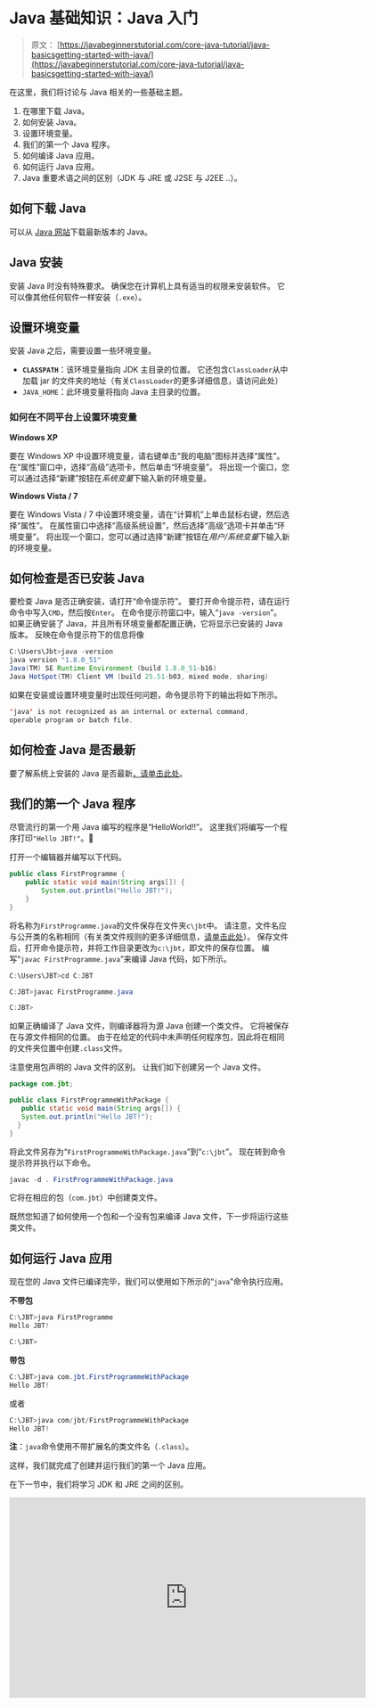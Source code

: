 # Java 基础知识：Java 入门

> 原文： [https://javabeginnerstutorial.com/core-java-tutorial/java-basicsgetting-started-with-java/](https://javabeginnerstutorial.com/core-java-tutorial/java-basicsgetting-started-with-java/)

在这里，我们将讨论与 Java 相关的一些基础主题。

1.  在哪里下载 Java。
2.  如何安装 Java。
3.  设置环境变量。
4.  我们的第一个 Java 程序。
5.  如何编译 Java 应用。
6.  如何运行 Java 应用。
7.  Java 重要术语之间的区别（JDK 与 JRE 或 J2SE 与 J2EE ..）。

## 如何下载 Java

可以从 [Java 网站](http://www.oracle.com/technetwork/java/javase/downloads/jdk8-downloads-2133151.html)下载最新版本的 Java。

## Java 安装

安装 Java 时没有特殊要求。 确保您在计算机上具有适当的权限来安装软件。 它可以像其他任何软件一样安装（`.exe`）。

## 设置环境变量

安装 Java 之后，需要设置一些环境变量。

*   **`CLASSPATH`**：该环境变量指向 JDK 主目录的位置。 它还包含`ClassLoader`从中加载 jar 的文件夹的地址（有关`ClassLoader`的更多详细信息，请访问此处）
*   `JAVA_HOME`：此环境变量将指向 Java 主目录的位置。

### 如何在不同平台上设置环境变量

**Windows XP**

要在 Windows XP 中设置环境变量，请右键单击“我的电脑”图标并选择“属性”。 在“属性”窗口中，选择“高级”选项卡，然后单击“环境变量”。 将出现一个窗口，您可以通过选择“新建”按钮在*系统变量*下输入新的环境变量。

**Windows Vista / 7**

要在 Windows Vista / 7 中设置环境变量，请在“计算机”上单击鼠标右键，然后选择“属性”。 在属性窗口中选择“高级系统设置”，然后选择“高级”选项卡并单击“环境变量”。 将出现一个窗口，您可以通过选择“新建”按钮在*用户/系统变量*下输入新的环境变量。

## 如何检查是否已安装 Java

要检查 Java 是否正确安装，请打开“命令提示符”。 要打开命令提示符，请在运行命令中写入`CMD`，然后按`Enter`。 在命令提示符窗口中，输入“`java -version`”。 如果正确安装了 Java，并且所有环境变量都配置正确，它将显示已安装的 Java 版本。 反映在命令提示符下的信息将像

```java
C:\Users\Jbt>java -version
java version "1.8.0_51"
Java(TM) SE Runtime Environment (build 1.8.0_51-b16)
Java HotSpot(TM) Client VM (build 25.51-b03, mixed mode, sharing)
```

如果在安装或设置环境变量时出现任何问题，命令提示符下的输出将如下所示。

```java
'java' is not recognized as an internal or external command,
operable program or batch file.
```

## 如何检查 Java 是否最新

要了解系统上安装的 Java 是否最新[，请单击此处](https://www.java.com/en/download/installed.jsp)。

## 我们的第一个 Java 程序

尽管流行的第一个用 Java 编写的程序是“HelloWorld!!”。 这里我们将编写一个程序打印`"Hello JBT!"`。🙂

打开一个编辑器并编写以下代码。

```java
public class FirstProgramme {
	public static void main(String args[]) {
		System.out.println("Hello JBT!");
	}
}
```

将名称为`FirstProgramme.java`的文件保存在文件夹`c\jbt`中。 请注意，文件名应与公开类的名称相同（有关类文件规则的更多详细信息，[请单击此处](https://javabeginnerstutorial.com/core-java-tutorial/java-class-object-tutorial/)）。 保存文件后，打开命令提示符，并将工作目录更改为`c:\jbt`，即文件的保存位置。 编写“`javac FirstProgramme.java`”来编译 Java 代码，如下所示。

```java
C:\Users\JBT>cd C:JBT

C:JBT>javac FirstProgramme.java

C:JBT>
```

如果正确编译了 Java 文件，则编译器将为源 Java 创建一个类文件。 它将被保存在与源文件相同的位置。 由于在给定的代码中未声明任何程序包，因此将在相同的文件夹位置中创建`.class`文件。

注意使用包声明的 Java 文件的区别。 让我们如下创建另一个 Java 文件。

```java
package com.jbt;

public class FirstProgrammeWithPackage {
   public static void main(String args[]) {
   System.out.println("Hello JBT!");
  }
} 
```

将此文件另存为“`FirstProgrammeWithPackage.java`”到“`c:\jbt`”。 现在转到命令提示符并执行以下命令。

```java
javac -d . FirstProgrammeWithPackage.java
```

它将在相应的包（`com.jbt`）中创建类文件。

既然您知道了如何使用一个包和一个没有包来编译 Java 文件，下一步将运行这些类文件。

## 如何运行 Java 应用

现在您的 Java 文件已编译完毕，我们可以使用如下所示的“`java`”命令执行应用。

**不带包**

```java
C:\JBT>java FirstProgramme
Hello JBT!

C:\JBT>
```

**带包**

```java
C:\JBT>java com.jbt.FirstProgrammeWithPackage
Hello JBT!
```

或者

```java
C:\JBT>java com/jbt/FirstProgrammeWithPackage
Hello JBT! 
```

**注**：`java`命令使用不带扩展名的类文件名（`.class`）。

这样，我们就完成了创建并运行我们的第一个 Java 应用。

在下一节中，我们将学习 JDK 和 JRE 之间的区别。

<noscript><iframe allow="accelerometer; autoplay; encrypted-media; gyroscope; picture-in-picture" allowfullscreen="" frameborder="0" height="360" src="https://www.youtube.com/embed/nyOoLgWmmt8?feature=oembed" title="Compiling and Running Java File" width="640"></iframe></noscript>

